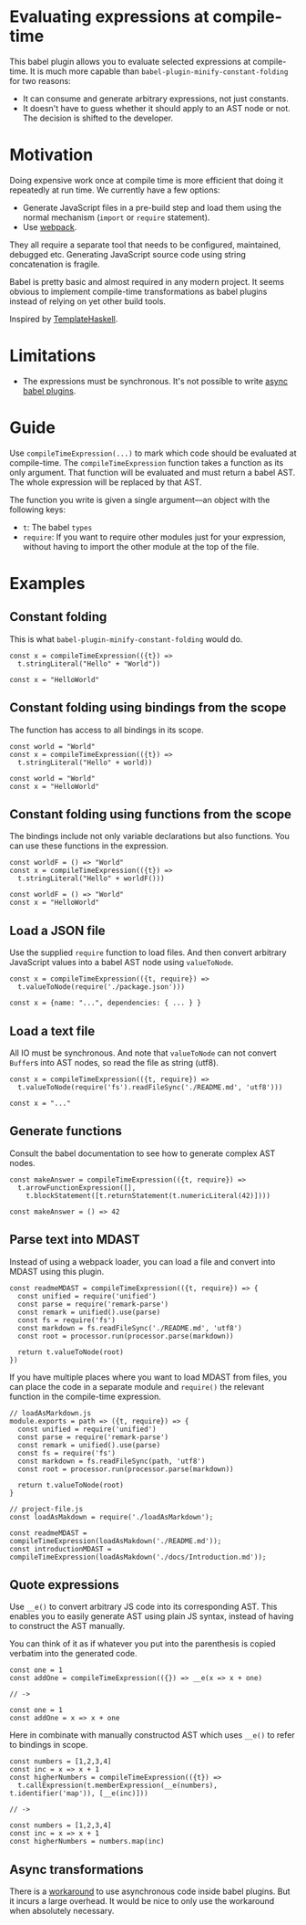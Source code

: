 # Evaluating expressions at compile-time

This babel plugin allows you to evaluate selected expressions at compile-time.
It is much more capable than `babel-plugin-minify-constant-folding` for two
reasons:

 - It can consume and generate arbitrary expressions, not just constants.
 - It doesn't have to guess whether it should apply to an AST node or not.
   The decision is shifted to the developer.


# Motivation

Doing expensive work once at compile time is more efficient that doing
it repeatedly at run time. We currently have a few options:

 - Generate JavaScript files in a pre-build step and load them using
   the normal mechanism (`import` or `require` statement).
 - Use [webpack](http://webpack.github.io/).

They all require a separate tool that needs to be configured, maintained,
debugged etc. Generating JavaScript source code using string concatenation
is fragile.

Babel is pretty basic and almost required in any modern project. It seems
obvious to implement compile-time transformations as babel plugins instead
of relying on yet other build tools.

Inspired by [TemplateHaskell](https://wiki.haskell.org/Template_Haskell).


# Limitations

 - The expressions must be synchronous. It's not possible to write [async
   babel plugins](http://stackoverflow.com/questions/42009968/is-it-possible-to-run-async-code-in-a-babel-plugin-visitor).


# Guide

Use `compileTimeExpression(...)` to mark which code should be evaluated at
compile-time. The `compileTimeExpression` function takes a function as
its only argument. That function will be evaluated and must return a babel
AST. The whole expression will be replaced by that AST.

The function you write is given a single argument––an object with the
following keys:

 - `t`: The babel `types`
 - `require`: If you want to require other modules just for your expression,
   without having to import the other module at the top of the file.


# Examples

## Constant folding

This is what `babel-plugin-minify-constant-folding` would do.

```
const x = compileTimeExpression(({t}) =>
  t.stringLiteral("Hello" + "World"))
```

```
const x = "HelloWorld"
```

## Constant folding using bindings from the scope

The function has access to all bindings in its scope.

```
const world = "World"
const x = compileTimeExpression(({t}) =>
  t.stringLiteral("Hello" + world))
```

```
const world = "World"
const x = "HelloWorld"
```

## Constant folding using functions from the scope

The bindings include not only variable declarations but also functions.
You can use these functions in the expression.

```
const worldF = () => "World"
const x = compileTimeExpression(({t}) =>
  t.stringLiteral("Hello" + worldF()))
```

```
const worldF = () => "World"
const x = "HelloWorld"
```

## Load a JSON file

Use the supplied `require` function to load files. And then convert arbitrary
JavaScript values into a babel AST node using `valueToNode`.

```
const x = compileTimeExpression(({t, require}) =>
  t.valueToNode(require('./package.json')))
```

```
const x = {name: "...", dependencies: { ... } }
```

## Load a text file

All IO must be synchronous. And note that `valueToNode` can not convert
`Buffer`s into AST nodes, so read the file as string (utf8).

```
const x = compileTimeExpression(({t, require}) =>
  t.valueToNode(require('fs').readFileSync('./README.md', 'utf8')))
```

```
const x = "..."
```

## Generate functions

Consult the babel documentation to see how to generate complex
AST nodes.

```
const makeAnswer = compileTimeExpression(({t, require}) =>
  t.arrowFunctionExpression([],
    t.blockStatement([t.returnStatement(t.numericLiteral(42)])))
```

```
const makeAnswer = () => 42
```

## Parse text into MDAST

Instead of using a webpack loader, you can load a file and convert into
MDAST using this plugin.

```
const readmeMDAST = compileTimeExpression(({t, require}) => {
  const unified = require('unified')
  const parse = require('remark-parse')
  const remark = unified().use(parse)
  const fs = require('fs')
  const markdown = fs.readFileSync('./README.md', 'utf8')
  const root = processor.run(processor.parse(markdown))

  return t.valueToNode(root)
})
```

If you have multiple places where you want to load MDAST from files,
you can place the code in a separate module and `require()` the relevant function
in the compile-time expression.

```
// loadAsMarkdown.js
module.exports = path => ({t, require}) => {
  const unified = require('unified')
  const parse = require('remark-parse')
  const remark = unified().use(parse)
  const fs = require('fs')
  const markdown = fs.readFileSync(path, 'utf8')
  const root = processor.run(processor.parse(markdown))

  return t.valueToNode(root)
}
```

```
// project-file.js
const loadAsMakdown = require('./loadAsMarkdown');

const readmeMDAST = compileTimeExpression(loadAsMakdown('./README.md'));
const introductionMDAST = compileTimeExpression(loadAsMakdown('./docs/Introduction.md'));
```


## Quote expressions

Use `__e()` to convert arbitrary JS code into its corresponding AST. This enables you
to easily generate AST using plain JS syntax, instead of having to construct the AST
manually.

You can think of it as if whatever you put into the parenthesis is copied verbatim into
the generated code.

```
const one = 1
const addOne = compileTimeExpression(({}) => __e(x => x + one)

// ->

const one = 1
const addOne = x => x + one
```

Here in combinate with manually constructod AST which uses `__e()` to refer to bindings
in scope.

```
const numbers = [1,2,3,4]
const inc = x => x + 1
const higherNumbers = compileTimeExpression(({t}) =>
  t.callExpression(t.memberExpression(__e(numbers), t.identifier('map')), [__e(inc)]))

// ->

const numbers = [1,2,3,4]
const inc = x => x + 1
const higherNumbers = numbers.map(inc)
```


## Async transformations

There is a [workaround](http://stackoverflow.com/questions/42009968/is-it-possible-to-run-async-code-in-a-babel-plugin-visitor) to
use asynchronous code inside babel plugins. But it incurs a large overhead.
It would be nice to only use the workaround when absolutely necessary.
